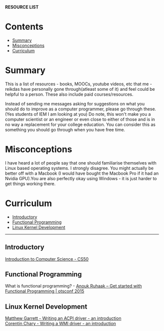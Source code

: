 <b>RESOURCE LIST</b>

# Contents

- [Summary](#summary)
- [Misconceptions](#misconceptions)
- [Curriculum](#curriculum)

# Summary

This is a list of resources - books, MOOCs, youtube videos, etc that me - reikdas have personally gone through(atleast some of it) and feel could be helpful to a person. These also include paid courses/resources.

Instead of sending me messages asking for suggestions on what you should do to improve as a computer programmer, please go through these. (Yes students of IEM I am looking at you)
Do note, this won't make you a computer scientist or an engineer or even close to either of those and is in no way a replacement for your college education. You can consider this as something you should go through when you have free time.

# Misconceptions

I have heard a lot of people say that one should familiarise themselves with Linux based operating systems. I strongly disagree. You might actually be better off with a Macbook (I would have bought the Macbook Pro if it had an Nvidia GPU).You are also perfectly okay using Windows - it is just harder to get things working there. 

# Curriculum

- [Introductory](#introductory)
- [Functional Programming](#functional-programming)
- [Linux Kernel Development](#linux-kernel-development)

---

## Introductory

[Introduction to Computer Science - CS50](https://www.edx.org/course/cs50s-introduction-computer-science-harvardx-cs50x)

## Functional Programming

What is functional programming? - [Anouk Ruhaak – Get started with Functional Programming | otsconf 2015](https://www.youtube.com/watch?v=6f5dt923FmQ)

## Linux Kernel Development

[Matthew Garrett - Writing an ACPI driver - an introduction](https://lwn.net/Articles/367630/)  
[Corentin Chary - Writing a WMI driver - an introduction](https://lwn.net/Articles/391230/)



